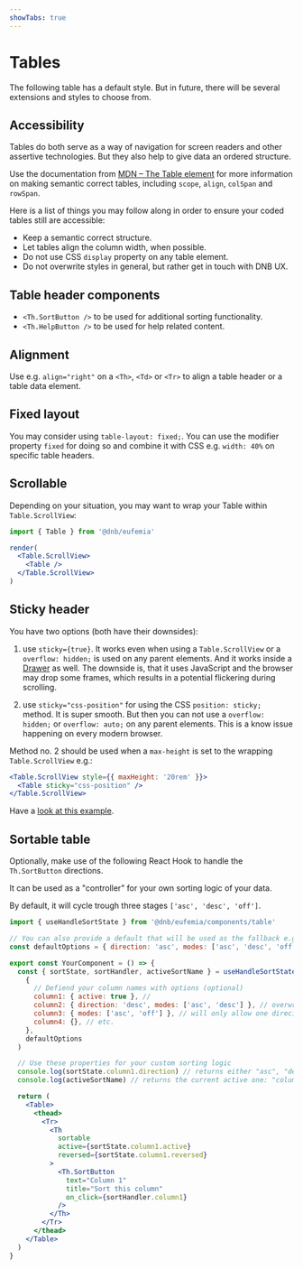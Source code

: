 ```yaml
---
showTabs: true
---
```


# Tables

The following table has a default style. But in future, there will be several extensions and styles to choose from.

## Accessibility

Tables do both serve as a way of navigation for screen readers and other assertive technologies. But they also help to give data an ordered structure.

Use the documentation from [MDN – The Table element](https://developer.mozilla.org/en-US/docs/Web/HTML/Element/table) for more information on making semantic correct tables, including `scope`, `align`, `colSpan` and `rowSpan`.

Here is a list of things you may follow along in order to ensure your coded tables still are accessible:

- Keep a semantic correct structure.
- Let tables align the column width, when possible.
- Do not use CSS `display` property on any table element.
- Do not overwrite styles in general, but rather get in touch with DNB UX.

## Table header components

- `<Th.SortButton />` to be used for additional sorting functionality.
- `<Th.HelpButton />` to be used for help related content.

## Alignment

Use e.g. `align="right"` on a `<Th>`, `<Td>` or `<Tr>` to align a table header or a table data element.

## Fixed layout

You may consider using `table-layout: fixed;`. You can use the modifier property `fixed` for doing so and combine it with CSS e.g. `width: 40%` on specific table headers.

## Scrollable

Depending on your situation, you may want to wrap your Table within `Table.ScrollView`:

```jsx
import { Table } from '@dnb/eufemia'

render(
  <Table.ScrollView>
    <Table />
  </Table.ScrollView>
)
```

## Sticky header

You have two options (both have their downsides):

1. use `sticky={true}`. It works even when using a `Table.ScrollView` or a `overflow: hidden;` is used on any parent elements. And it works inside a [Drawer](/uilib/components/drawer) as well. The downside is, that it uses JavaScript and the browser may drop some frames, which results in a potential flickering during scrolling.

2. use `sticky="css-position"` for using the CSS `position: sticky;` method. It is super smooth. But then you can not use a `overflow: hidden;` or `overflow: auto;` on any parent elements. This is a know issue happening on every modern browser.

Method no. 2 should be used when a `max-height` is set to the wrapping `Table.ScrollView` e.g.:

```jsx
<Table.ScrollView style={{ maxHeight: '20rem' }}>
  <Table sticky="css-position" />
</Table.ScrollView>
```

Have a [look at this example](/uilib/components/table/demos/#table-with-a-max-height).

## Sortable table

Optionally, make use of the following React Hook to handle the `Th.SortButton` directions.

It can be used as a "controller" for your own sorting logic of your data.

By default, it will cycle trough three stages `['asc', 'desc', 'off']`.

```jsx
import { useHandleSortState } from '@dnb/eufemia/components/table'

// You can also provide a default that will be used as the fallback e.g.
const defaultOptions = { direction: 'asc', modes: ['asc', 'desc', 'off'] }

export const YourComponent = () => {
  const { sortState, sortHandler, activeSortName } = useHandleSortState(
    {
      // Defiend your column names with options (optional)
      column1: { active: true }, //
      column2: { direction: 'desc', modes: ['asc', 'desc'] }, // overwrite the defaultOptions
      column3: { modes: ['asc', 'off'] }, // will only allow one direciton
      column4: {}, // etc.
    },
    defaultOptions
  )

  // Use these properties for your custom sorting logic
  console.log(sortState.column1.direction) // returns either "asc", "desc" or "off"
  console.log(activeSortName) // returns the current active one: "column1" (returns null when nothing is active)

  return (
    <Table>
      <thead>
        <Tr>
          <Th
            sortable
            active={sortState.column1.active}
            reversed={sortState.column1.reversed}
          >
            <Th.SortButton
              text="Column 1"
              title="Sort this column"
              on_click={sortHandler.column1}
            />
          </Th>
        </Tr>
      </thead>
    </Table>
  )
}
```

